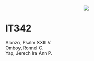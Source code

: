 <a href="#">
  <h3 align="center">
    <img src="https://i.ibb.co/Tt1wXLm/banner-Text.png"/>
  </h3>
</a>

# IT342<br/>
Alonzo, Psalm XXIII V.<br/>
Omboy, Ronnel C.<br/>
Yap, Jerech Ira Ann P.
